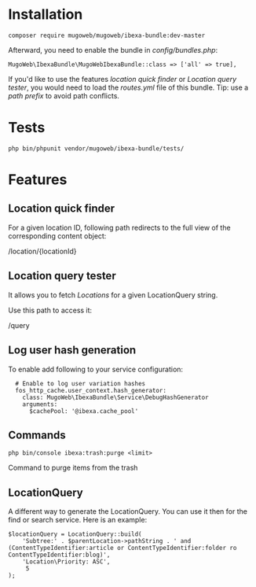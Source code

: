Installation
=
```composer require mugoweb/mugoweb/ibexa-bundle:dev-master```

Afterward, you need to enable the bundle in _config/bundles.php_:

```MugoWeb\IbexaBundle\MugoWebIbexaBundle::class => ['all' => true],```

If you'd like to use the features _location quick finder_ or _Location query tester_,
you would need to load the _routes.yml_ file of this bundle. Tip: use a _path prefix_
to avoid path conflicts.

Tests
=

`php bin/phpunit vendor/mugoweb/ibexa-bundle/tests/`

Features
=
Location quick finder
-
For a given location ID, following path redirects to the
full view of the corresponding content object:

/location/{locationId}

Location query tester
-
It allows you to fetch _Locations_ for a given LocationQuery string.

Use this path to access it:

/query

Log user hash generation
-

To enable add following to your service configuration:
```
  # Enable to log user variation hashes
  fos_http_cache.user_context.hash_generator:
    class: MugoWeb\IbexaBundle\Service\DebugHashGenerator
    arguments:
      $cachePool: '@ibexa.cache_pool'

```

Commands
-

```
php bin/console ibexa:trash:purge <limit>
```

Command to purge items from the trash

LocationQuery
-
A different way to generate the LocationQuery. You can use it then for the find or search service.
Here is an example:

```
$locationQuery = LocationQuery::build(
    'Subtree:' . $parentLocation->pathString . ' and (ContentTypeIdentifier:article or ContentTypeIdentifier:folder ro ContentTypeIdentifier:blog)',
    'Location\Priority: ASC',
     5
);
```
